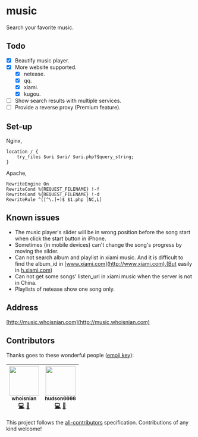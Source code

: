 # music
Search your favorite music.  

## Todo
- [X] Beautify music player.  
- [X] More website supported.  
  - [X] netease.  
  - [X] qq.  
  - [X] xiami.  
  - [X] kugou.  
- [ ] Show search results with multiple services.
- [ ] Provide a reverse proxy (Premium feature).

## Set-up

Nginx,
```
location / {
    try_files $uri $uri/ $uri.php?$query_string;
}
```
Apache,
```
RewriteEngine On
RewriteCond %{REQUEST_FILENAME} !-f
RewriteCond %{REQUEST_FILENAME} !-d
RewriteRule ^([^\.]+)$ $1.php [NC,L]
```

## Known issues
* The music player's slider will be in wrong position before the song start when click the start button in iPhone.  
* Sometimes (in mobile devices) can't change the song's progress by moving the silder.  
* Can not search album and playlist in xiami music. And it is difficult to find the album_id in [www.xiami.com](http://www.xiami.com).(But easily in [h.xiami.com](https://h.xiami.com))  
* Can not get some songs' listen_url in xiami music when the server is not in China.
* Playlists of netease show one song only.

## Address
[http://music.whoisnian.com](http://music.whoisnian.com)

## Contributors

Thanks goes to these wonderful people ([emoji key](https://github.com/kentcdodds/all-contributors#emoji-key)):

<!-- ALL-CONTRIBUTORS-LIST:START - Do not remove or modify this section -->
| [<img src="https://avatars2.githubusercontent.com/u/23057947?v=4" width="80px;"/><br /><sub>whoisnian</sub>](https://github.com/whoisnian)<br />[💻](https://github.com/whoisnian/music/commits?author=whoisnian "Code") [🤔](#ideas-whoisnian "Ideas & Planning") | [<img src="https://avatars1.githubusercontent.com/u/18373361?v=4" width="80px;"/><br /><sub>hudson6666</sub>](https://github.com/hudson6666)<br />[💻](https://github.com/whoisnian/music/commits?author=hudson6666 "Code") [🤔](#ideas-hudson6666 "Ideas & Planning") |
| :---: | :---: |
<!-- ALL-CONTRIBUTORS-LIST:END -->

This project follows the [all-contributors](https://github.com/kentcdodds/all-contributors) specification. Contributions of any kind welcome!
